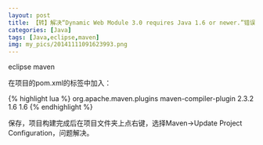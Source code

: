 ```yaml
---
layout: post
title: 【转】解决“Dynamic Web Module 3.0 requires Java 1.6 or newer.”错误
categories: [Java]
tags: [Java,eclipse,maven]
img: my_pics/20141111091623993.png
---
```

eclipse maven
 
在项目的pom.xml的<build></build>标签中加入：

{% highlight lua %}
        <plugins>
            <plugin>
                <groupId>org.apache.maven.plugins</groupId>
                <artifactId>maven-compiler-plugin</artifactId>
                <version>2.3.2</version>
                <configuration>
                    <source>1.6</source>
                    <target>1.6</target>
                </configuration>
            </plugin>
        </plugins>
{% endhighlight %}

保存，项目构建完成后在项目文件夹上点右键，选择Maven->Update Project Configuration，问题解决。

